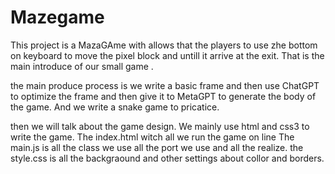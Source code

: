 # Mazegame
This project is a MazaGAme with allows that the players to use zhe bottom on keyboard to move the pixel block and untill it arrive at the exit. That is the main introduce of our small game . 

the main produce process is we write a basic frame and then use ChatGPT to optimize the frame and then give it to MetaGPT to generate the  body of the game. And we write a snake game to pricatice.

then we will talk about the game design. We mainly use html and css3 to write the game.
The index.html witch all we run the game on line
The main.js is all the class we use all the  port we use and all the realize.
the style.css is all the backgraound and other settings about collor and borders.
